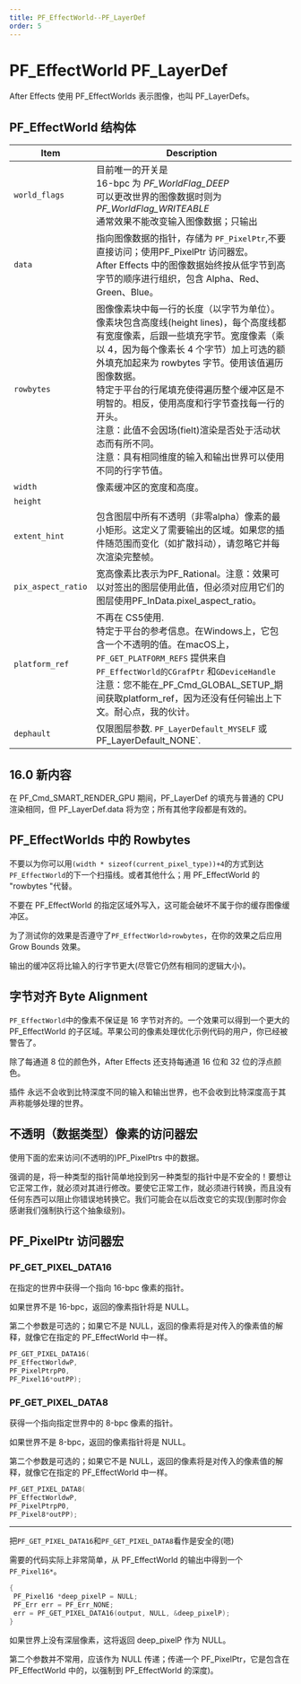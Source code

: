 ```yaml
---
title: PF_EffectWorld--PF_LayerDef
order: 5
---
```


# PF_EffectWorld   PF_LayerDef

After Effects 使用 PF_EffectWorlds 表示图像，也叫 PF_LayerDefs。

## PF_EffectWorld 结构体

| **Item**        | **Description**                                                                                                                                                                                                                                                                                                                                        |
| --------------- | ------------------------------------------------------------------------------------------------------------------------------------------------------------------------------------------------------------------------------------------------------------------------------------------------------------------------------------------------------ |
| `world_flags`  | 目前唯一的开关是<br />16-bpc 为 _PF_WorldFlag_DEEP_ <br /> 可以更改世界的图像数据时则为 _PF_WorldFlag_WRITEABLE_ <br />通常效果不能改变输入图像数据；只输出                                                                                       |
|`data`|指向图像数据的指针，存储为 `PF_PixelPtr`,不要直接访问；使用PF_PixelPtr 访问器宏。<br />After Effects 中的图像数据始终按从低字节到高字节的顺序进行组织，包含 Alpha、Red、Green、Blue。|
|`rowbytes`|图像像素块中每一行的长度（以字节为单位）。像素块包含高度线(height lines)，每个高度线都有宽度像素，后跟一些填充字节。宽度像素（乘以 4，因为每个像素长 4 个字节）加上可选的额外填充加起来为 rowbytes 字节。使用该值遍历图像数据。<br />特定于平台的行尾填充使得遍历整个缓冲区是不明智的。相反，使用高度和行字节查找每一行的开头。<br />注意：此值不会因场(fielt)渲染是否处于活动状态而有所不同。<br />注意：具有相同维度的输入和输出世界可以使用不同的行字节值。|
| `width`        | 像素缓冲区的宽度和高度。                                                                                                                                                                                                                                                                                                                  |
|`height`||
| `extent_hint`  | 包含图层中所有不透明（非零alpha）像素的最小矩形。这定义了需要输出的区域。如果您的插件随范围而变化（如扩散抖动），请忽略它并每次渲染完整帧。                                                                                              |
|`pix_aspect_ratio`|宽高像素比表示为PF_Rational。注意：效果可以对签出的图层使用此值，但必须对应用它们的图层使用PF_InData.pixel_aspect_ratio。|
| `platform_ref` | 不再在 CS5使用.<br />特定于平台的参考信息。在Windows上，它包含一个不透明的值。在macOS上，`PF_GET_PLATFORM_REFS` 提供来自 `PF_EffectWorld的CGrafPtr` 和`GDeviceHandle`<br />注意：您不能在_PF_Cmd_GLOBAL_SETUP_期间获取platform_ref，因为还没有任何输出上下文。耐心点，我的伙计。 |
| `dephault`     | 仅限图层参数. `PF_LayerDefault_MYSELF` 或 PF_LayerDefault_NONE`.                                                                                                                                                                                                                                                                    |

## 16.0 新内容

在 PF_Cmd_SMART_RENDER_GPU 期间，PF_LayerDef 的填充与普通的 CPU 渲染相同，但 PF_LayerDef.data 将为空；所有其他字段都是有效的。

## PF_EffectWorlds 中的 Rowbytes

不要以为你可以用`(width * sizeof(current_pixel_type))+4`的方式到达`PF_EffectWorld`的下一个扫描线。或者其他什么；用 PF_EffectWorld 的 "rowbytes "代替。

不要在 PF_EffectWorld 的指定区域外写入，这可能会破坏不属于你的缓存图像缓冲区。

为了测试你的效果是否遵守了`PF_EffectWorld>rowbytes`，在你的效果之后应用 Grow Bounds 效果。

输出的缓冲区将比输入的行字节更大(尽管它仍然有相同的逻辑大小)。

## 字节对齐 Byte Alignment

`PF_EffectWorld`中的像素不保证是 16 字节对齐的。一个效果可以得到一个更大的 PF_EffectWorld 的子区域。苹果公司的像素处理优化示例代码的用户，你已经被警告了。

除了每通道 8 位的颜色外，After Effects 还支持每通道 16 位和 32 位的浮点颜色。

插件 永远不会收到比特深度不同的输入和输出世界，也不会收到比特深度高于其声称能够处理的世界。

## 不透明（数据类型）像素的访问器宏

使用下面的宏来访问(不透明的)PF_PixelPtrs 中的数据。

强调的是，将一种类型的指针简单地投到另一种类型的指针中是不安全的！要想让它正常工作，就必须对其进行修改。要使它正常工作，就必须进行转换，而且没有任何东西可以阻止你错误地转换它。我们可能会在以后改变它的实现(到那时你会感谢我们强制执行这个抽象级别)。

## PF_PixelPtr 访问器宏

### PF_GET_PIXEL_DATA16

在指定的世界中获得一个指向 16-bpc 像素的指针。

如果世界不是 16-bpc，返回的像素指针将是 NULL。

第二个参数是可选的；如果它不是 NULL，返回的像素将是对传入的像素值的解释，就像它在指定的 PF_EffectWorld 中一样。

```cpp
PF_GET_PIXEL_DATA16(
PF_EffectWorldwP,
PF_PixelPtrpP0,
PF_Pixel16*outPP);
```

### PF_GET_PIXEL_DATA8

获得一个指向指定世界中的 8-bpc 像素的指针。

如果世界不是 8-bpc，返回的像素指针将是 NULL。

第二个参数是可选的；如果它不是 NULL，返回的像素将是对传入的像素值的解释，就像它在指定的 PF_EffectWorld 中一样。

```cpp
PF_GET_PIXEL_DATA8(
PF_EffectWorldwP,
PF_PixelPtrpP0,
PF_Pixel8*outPP);
```

---

把`PF_GET_PIXEL_DATA16`和`PF_GET_PIXEL_DATA8`看作是安全的(嗯)

需要的代码实际上非常简单，从 PF_EffectWorld 的输出中得到一个`PF_Pixel16*`。

```cpp
{
 PF_Pixel16 *deep_pixelP = NULL;
 PF_Err err = PF_Err_NONE;
 err = PF_GET_PIXEL_DATA16(output, NULL, &deep_pixelP);
}

```

如果世界上没有深层像素，这将返回 deep_pixelP 作为 NULL。

第二个参数并不常用，应该作为 NULL 传递；传递一个 PF_PixelPtr，它是包含在 PF_EffectWorld 中的，以强制到 PF_EffectWorld 的深度)。
